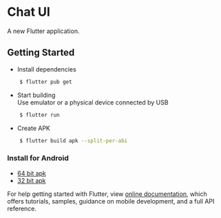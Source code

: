# Chat UI

A new Flutter application.

## Getting Started
* Install dependencies
```sh
    $ flutter pub get
```

* Start building  
Use emulator or a physical device connected by USB
```sh
    $ flutter run
```

* Create APK
```sh
    $ flutter build apk --split-per-abi
```

### Install for Android
- [64 bit apk](https://www.github.com/raj-vora/chat-ui-flutter/blob/master/apks/i-am-rich-arm64.apk?raw=true)
- [32 bit apk](https://www.github.com/raj-vora/chat-ui-flutter/blob/master/apks/i-am-rich-armeabi.apk?raw=true)

For help getting started with Flutter, view [online documentation](https://flutter.dev/docs), which offers tutorials, samples, guidance on mobile development, and a full API reference.
